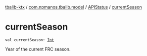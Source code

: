 [tbalib-ktx](../../index.md) / [com.npmanos.tbalib.model](../index.md) / [APIStatus](index.md) / [currentSeason](./current-season.md)

# currentSeason

`val currentSeason: `[`Int`](https://kotlinlang.org/api/latest/jvm/stdlib/kotlin/-int/index.html)

Year of the current FRC season.

